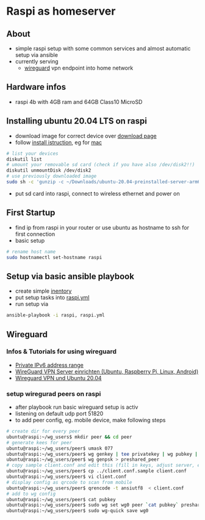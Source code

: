 # Raspi as homeserver

## About

- simple raspi setup with some common services and almost automatic setup via ansible
- currently serving 
  - [wireguard](#wireguard) vpn endpoint into home network

## Hardware infos

- raspi 4b with 4GB ram and 64GB Class10 MicroSD

## Installing ubuntu 20.04 LTS on raspi

- download image for correct device over [download page](https://ubuntu.com/download/raspberry-pi)
- follow [install istruction](https://ubuntu.com/download/raspberry-pi/thank-you?version=20.04&architecture=arm64+raspi), eg for [mac](https://ubuntu.com/tutorials/create-an-ubuntu-image-for-a-raspberry-pi-on-macos#1-overview)

```bash
# list your devices
diskutil list
# umount your removable sd card (check if you have also /dev/disk2!!)
diskutil unmountDisk /dev/disk2
# use previously downloaded image
sudo sh -c 'gunzip -c ~/Downloads/ubuntu-20.04-preinstalled-server-arm64+raspi.img.xz | sudo dd of=/dev/disk2 bs=32m'
```

- put sd card into raspi, connect to wireless ethernet and power on

## First Startup

- find ip from raspi in your router or use ubuntu as hostname to ssh for first connection 
- basic setup

```bash
# rename host name
sudo hostnamectl set-hostname raspi
```

## Setup via basic ansible playbook

- create simple [inentory](inventory)
- put setup tasks into [raspi.yml](raspi.yml)
- run setup via

```bash
ansible-playbook -i raspi, raspi.yml
```

## Wireguard

### Infos & Tutorials for using wireguard

- [Private IPv6 address range](https://simpledns.plus/private-ipv6)
- [WireGuard VPN Server einrichten (Ubuntu, Raspberry Pi, Linux, Android)](https://www.bitblokes.de/wireguard-vpn-server-einrichten-ubuntu-raspberry-pi-linux-android/)
- [Wireguard VPN und Ubuntu 20.04](https://www.sebastian-fritz.net/2019/01/28/wireguard-vpn-und-ubuntu-18-04/)

### setup wiregurad peers on raspi

- after playbook run basic wireguard setup is activ
- listening on default udp port 51820
- to add peer config, eg. mobile device, make following steps

```bash
# create dir for every peer
ubuntu@raspi:~/wg_users$ mkdir peer && cd peer
# generate kees for peer
ubuntu@raspi:~/wg_users/peer$ umask 077
ubuntu@raspi:~/wg_users/peer$ wg genkey | tee privatekey | wg pubkey | tee pubkey
ubuntu@raspi:~/wg_users/peer$ wg genpsk > preshared_peer
# copy sample client.conf and edit this (fill in keys, adjust server, eg dns)
ubuntu@raspi:~/wg_users/peer$ cp ../client.conf.sample client.conf
ubuntu@raspi:~/wg_users/peer$ vi client.conf
# display config as qrcode to scan from mobile
ubuntu@raspi:~/wg_users/peer$ qrencode -t ansiutf8  < client.conf
# add to wg config
ubuntu@raspi:~/wg_users/peer$ cat pubkey 
ubuntu@raspi:~/wg_users/peer$ sudo wg set wg0 peer `cat pubkey` preshared-key ./preshared_peer allowed-ips 0.0.0.0/0,::/0
ubuntu@raspi:~/wg_users/peer$ sudo wg-quick save wg0
```